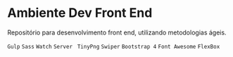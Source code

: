 # Ambiente Dev Front End

Repositório para desenvolvimento front end, utilizando metodologias ágeis.

`Gulp`
`Sass`
`Watch`
`Server `
`TinyPng`
`Swiper`
`Bootstrap 4`
`Font Awesome`
`FlexBox`

